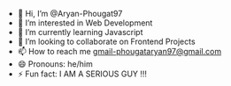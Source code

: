 - 👋 Hi, I’m @Aryan-Phougat97
- 👀 I’m interested in Web Development
- 🌱 I’m currently learning Javascript
- 💞️ I’m looking to collaborate on Frontend Projects
- 📫 How to reach me gmail-phougataryan97@gmail.com
- 😄 Pronouns: he/him
- ⚡ Fun fact: I AM A SERIOUS GUY !!!

<!---
Aryan-Phougat97/Aryan-Phougat97 is a ✨ special ✨ repository because its `README.md` (this file) appears on your GitHub profile.
You can click the Preview link to take a look at your changes.
--->
